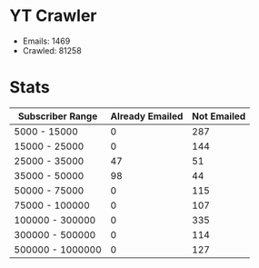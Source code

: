 # YT Crawler
- Emails: 1469
- Crawled: 81258

# Stats
| Subscriber Range  | Already Emailed | Not Emailed |
|-------|-------|-------|
| 5000 - 15000 | 0 | 287 |
| 15000 - 25000 | 0 | 144 |
| 25000 - 35000 | 47 | 51 |
| 35000 - 50000 | 98 | 44 |
| 50000 - 75000 | 0 | 115 |
| 75000 - 100000 | 0 | 107 |
| 100000 - 300000 | 0 | 335 |
| 300000 - 500000 | 0 | 114 |
| 500000 - 1000000 | 0 | 127 |
